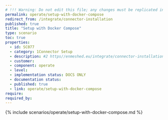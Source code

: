 ```yaml
---
# !!! Warning: Do not edit this file; any changes must be replicated in Excel !!!
permalink: operate/setup-with-docker-compose
redirect_from: /integrate/connector-installation
published: true
title: "Setup with Docker Compose"
type: scenario
toc: true
properties:
  - id: SC077
  - category: 1Connector Setup
  - description: #2 https//enmeshed.eu/integrate/connector-installation
  - customer:
  - component: operate
  - level:
  - implementation status: DOCS ONLY
  - documentation status:
  - published: true
  - link: operate/setup-with-docker-compose
require:
required_by:
---
```


{% include scenarios/operate/setup-with-docker-compose.md %}
